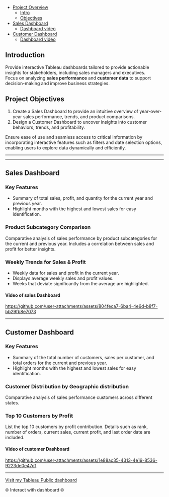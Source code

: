 - [Project Overview](#introduction)
  - [Intro](#introduction)
  - [Objectives](#project-objectives)
- [Sales Dashboard](#sales-dashboard)
  - [Dashboard video](#video-of-sales-dashboard)
- [Customer Dashboard](#customer-dashboard)
  - [Dashboard video](#video-of-customer-dashboard)

## Introduction
Provide interactive Tableau dashboards tailored to provide actionable insights for stakeholders, including sales managers and executives. <br> 
Focus on analyzing **sales performance** and **customer data** to support decision-making and improve business strategies.

## Project Objectives
1. Create a Sales Dashboard to provide an intuitive overview of year-over-year sales performance, trends, and product comparisons.
2. Design a Customer Dashboard to uncover insights into customer behaviors, trends, and profitability.

Ensure ease of use and seamless access to critical information by incorporating interactive features such as filters and date selection options, enabling users to explore data dynamically and efficiently.

---------------
---------------


## Sales Dashboard

### Key Features
 - Summary of total sales, profit, and quantity for the current year and previous year.
 - Highlight months with the highest and lowest sales for easy identification.

### Product Subcategory Comparison
Comparative analysis of sales performance by product subcategories for the current and previous year.
Includes a correlation between sales and profit for better insights.

### Weekly Trends for Sales & Profit
- Weekly data for sales and profit in the current year.
- Displays average weekly sales and profit values.
- Weeks that deviate significantly from the average are highlighted.

#### Video of sales Dashboard  
https://github.com/user-attachments/assets/804feca7-6ba4-4e6d-b8f7-bb29fb8e7073

-------------------

## Customer Dashboard

### Key Features
- Summary of the total number of customers, sales per customer, and total orders for the current and previous year.
- Highlight months with the highest and lowest sales for easy identification.

### Customer Distribution by Geographic distribution
Comparative analysis of sales performance customers across different states.

### Top 10 Customers by Profit
List the top 10 customers by profit contribution.
Details such as rank, number of orders, current sales, current profit, and last order date are included. 

#### Video of customer Dashboard  
https://github.com/user-attachments/assets/1e88ac35-4313-4e19-8536-9223de0e47d1

----------------------
[Visit my Tableau Public dashboard]([https://public.tableau.com/views/Your-Dashboard-Name/Your-View-Name](https://public.tableau.com/views/SalesCustomerDashboard_17367929548860/CustomerDashboard?:language=en-US&publish=yes&:sid=&:redirect=auth&:display_count=n&:origin=viz_share_link))

🌐 Interact with dashboard  🌐
